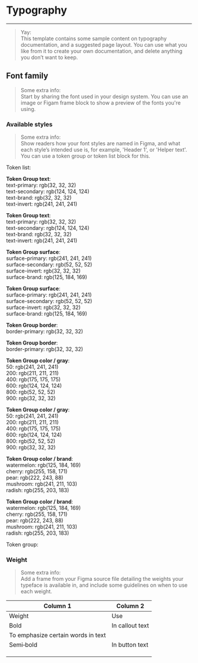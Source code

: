
# Typography

---

> Yay:  
> This template contains some sample content on typography documentation, and a suggested page layout. You can use what you like from it to create your own documentation, and delete anything you don’t want to keep.

## Font family

> Some extra info:  
> Start by sharing the font used in your design system. You can use an image or Figam frame block to show a preview of the fonts you're using. 

### Available styles

> Some extra info:  
> Show readers how your font styles are named in Figma, and what each style’s intended use is, for example, 'Header 1', or 'Helper text'. 
You can use a token group or token list block for this. 

Token list:

  
**Token Group text**:    
text-primary: rgb(32, 32, 32)  
text-secondary: rgb(124, 124, 124)  
text-brand: rgb(32, 32, 32)  
text-invert: rgb(241, 241, 241)  
  
  
**Token Group text**:    
text-primary: rgb(32, 32, 32)  
text-secondary: rgb(124, 124, 124)  
text-brand: rgb(32, 32, 32)  
text-invert: rgb(241, 241, 241)  
  
  
**Token Group surface**:    
surface-primary: rgb(241, 241, 241)  
surface-secondary: rgb(52, 52, 52)  
surface-invert: rgb(32, 32, 32)  
surface-brand: rgb(125, 184, 169)  
  
  
**Token Group surface**:    
surface-primary: rgb(241, 241, 241)  
surface-secondary: rgb(52, 52, 52)  
surface-invert: rgb(32, 32, 32)  
surface-brand: rgb(125, 184, 169)  
  
  
**Token Group border**:    
border-primary: rgb(32, 32, 32)  
  
  
**Token Group border**:    
border-primary: rgb(32, 32, 32)  
  
  
**Token Group color / gray**:    
50: rgb(241, 241, 241)  
200: rgb(211, 211, 211)  
400: rgb(175, 175, 175)  
600: rgb(124, 124, 124)  
800: rgb(52, 52, 52)  
900: rgb(32, 32, 32)  
  
  
**Token Group color / gray**:    
50: rgb(241, 241, 241)  
200: rgb(211, 211, 211)  
400: rgb(175, 175, 175)  
600: rgb(124, 124, 124)  
800: rgb(52, 52, 52)  
900: rgb(32, 32, 32)  
  
  
**Token Group color / brand**:    
watermelon: rgb(125, 184, 169)  
cherry: rgb(255, 158, 171)  
pear: rgb(222, 243, 88)  
mushroom: rgb(241, 211, 103)  
radish: rgb(255, 203, 183)  
  
  
**Token Group color / brand**:    
watermelon: rgb(125, 184, 169)  
cherry: rgb(255, 158, 171)  
pear: rgb(222, 243, 88)  
mushroom: rgb(241, 211, 103)  
radish: rgb(255, 203, 183)  


Token group:

### Weight

> Some extra info:  
> Add a frame from your Figma source file detailing the weights your typeface is available in, and include some guidelines on when to use each weight.

  
  


  
| Column 1 | Column 2 |  
| --- | --- |  
| Weight | Use |  
| Bold | In callout text
To emphasize certain words in text |  
| Semi&hyphen;bold | In button text |  
|  |  |  
|  |  |  
|  |  |  
